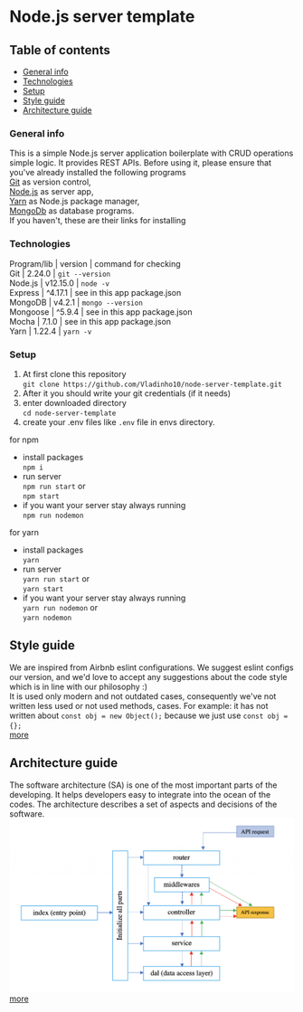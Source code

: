 # Node.js server template

## Table of contents
* [General info](#general-info)
* [Technologies](#technologies)
* [Setup](#setup)
* [Style guide](#style-guide)
* [Architecture guide](#architecture-guide)

### General info
This is a simple Node.js server application boilerplate with CRUD operations simple logic. It provides REST APIs. 
Before using it, please ensure that you've already installed the following programs\
[Git](https://git-scm.com/book/en/v2/Getting-Started-Installing-Git) as version control,\
[Node.js](https://nodejs.org/en/) as server app,\
[Yarn](https://yarnpkg.com/lang/en/docs/install/#mac-stable) as Node.js package manager,\
[MongoDb](https://docs.mongodb.com/manual/installation/) as database programs.\
If you haven't, these are their links for installing

### Technologies
Program/lib | version | command for checking\
Git | 2.24.0 | `git --version`\
Node.js | v12.15.0 | `node -v` \
Express | ^4.17.1 | see in this app package.json\
MongoDB | v4.2.1 | `mongo --version`\
Mongoose | ^5.9.4 | see in this app package.json\
Mocha | 7.1.0 | see in this app package.json\
Yarn | 1.22.4 | `yarn -v`

### Setup
1. At first clone this repository\
`git clone https://github.com/Vladinho10/node-server-template.git` 
2. After it you should write your git credentials (if it needs)
3. enter downloaded directory\
`cd node-server-template`
4. create your .env files like `.env` file in envs directory. 

for npm
* install packages\
   `npm i` 
* run server\
   `npm run start`
   or \
   `npm start`
* if you want your server stay always running\
`npm run nodemon`


for yarn
* install packages\
 `yarn`
* run server\
 `yarn run start`
 or\
  `yarn start`
* if you want your server stay always running\
`yarn run nodemon`
or\
 `yarn nodemon` 


## Style guide 
We are inspired from Airbnb eslint configurations. We suggest eslint configs our version, and we'd love to accept
any suggestions about the code style which is in line with our philosophy :) \
It is used only modern and not outdated cases, consequently we've not written less used or not used methods, cases.
For example: it has not written about `const obj = new Object();` because we just use `const obj = {};`\
[more](https://github.com/Vladinho10/node-server-template/blob/master/guides/style-guide.md)

## Architecture guide

The software architecture (SA) is one of the most important parts of the developing. It helps developers easy to integrate into the ocean of the codes.
The architecture describes a set of aspects and decisions of the software. \
  <img src="./files/media/app-architecture.png"  alt="app-architecture"/>
[more](https://github.com/Vladinho10/node-server-template/blob/master/guides/architecture-guide.md)
